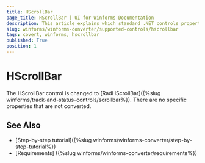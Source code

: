```yaml
---
title: HScrollBar
page_title: HScrollBar | UI for Winforms Documentation
description: This article explains which standard .NET controls properties are removed and which are replaced with similar equivalents. 
slug: winforms/winforms-converter/supported-controls/hscrollbar
tags: covert, winforms, hscrollbar
published: True
position: 1
---
```


# HScrollBar

The HScrollBar control is changed to [RadHScrollBar]({%slug winforms/track-and-status-controls/scrollbar%}). There are no specific properties that are not converted.

## See Also

* [Step-by-step tutorial]({%slug winforms/winforms-converter/step-by-step-tutorial%})
* [Requirements] ({%slug winforms/winforms-converter/requirements%})